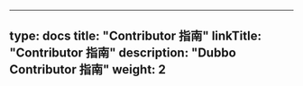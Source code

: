 
---
type: docs
title: "Contributor 指南"
linkTitle: "Contributor 指南"
description: "Dubbo Contributor 指南"
weight: 2
---



